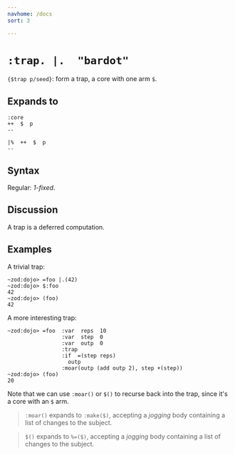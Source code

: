 ```yaml
---
navhome: /docs
sort: 3

---
```


# `:trap. |.  "bardot"`

`{$trap p/seed}`: form a trap, a core with one arm `$`.

## Expands to

```
:core
++  $  p
--
```

```
|%  ++  $  p
--
```

## Syntax

Regular: *1-fixed*.

## Discussion

A trap is a deferred computation.

## Examples

A trivial trap:

```
~zod:dojo> =foo |.(42)
~zod:dojo> $:foo
42
~zod:dojo> (foo)
42
```

A more interesting trap:

```
~zod:dojo> =foo  :var  reps  10
                 :var  step  0
                 :var  outp  0
                 :trap
                 :if  =(step reps)
                   outp
                 :moar(outp (add outp 2), step +(step))
~zod:dojo> (foo)
20
```

Note that we can use `:moar()` or `$()` to recurse back into the
trap, since it's a core with an `$` arm.

> `:moar()` expands to `:make($)`, accepting a *jogging* body containing a list
> of changes to the subject.

> `$()` expands to `%=($)`, accepting a *jogging* body containing a
> list of changes to the subject.
